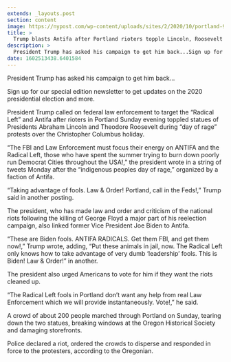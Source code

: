 ```yaml
--- 
extends: _layouts.post 
section: content 
image: https://nypost.com/wp-content/uploads/sites/2/2020/10/portland-95.jpg?quality=90&strip=all&w=1200 
title: > 
  Trump blasts Antifa after Portland rioters topple Lincoln, Roosevelt statues 
description: > 
  President Trump has asked his campaign to get him back...Sign up for our special edition newsletter to get updates on the 2020 presidential election and more.President Trump called on federal law enforcement to target the “Radical Left” and Antifa after rioters in Portland Sunday evening toppled statues of Presidents Abraham Lincoln and Theodore Roosevelt during “day of rage” protests over the Christopher Columbus holiday.Law & Order!Law & Order!” in another.“The Radical Left fools in Portland don’t want any help from real Law Enforcement which we will provide instantaneously. 
date: 1602513438.6401584 
--- 
```

President Trump has asked his campaign to get him back...

Sign up for our special edition newsletter to get updates on the 2020 presidential election and more.

President Trump called on federal law enforcement to target the “Radical Left” and Antifa after rioters in Portland Sunday evening toppled statues of Presidents Abraham Lincoln and Theodore Roosevelt during “day of rage” protests over the Christopher Columbus holiday.

“The FBI and Law Enforcement must focus their energy on ANTIFA and the Radical Left, those who have spent the summer trying to burn down poorly run Democrat Cities throughout the USA!,” the president wrote in a string of tweets Monday after the “indigenous peoples day of rage,” organized by a faction of Antifa.

“Taking advantage of fools. Law & Order! Portland, call in the Feds!,” Trump said in another posting.

The president, who has made law and order and criticism of the national riots following the killing of George Floyd a major part of his reelection campaign, also linked former Vice President Joe Biden to Antifa.

“These are Biden fools. ANTIFA RADICALS. Get them FBI, and get them now!,” Trump wrote, adding, “Put these animals in jail, now. The Radical Left only knows how to take advantage of very dumb ‘leadership’ fools. This is Biden! Law & Order!” in another.

The president also urged Americans to vote for him if they want the riots cleaned up.

“The Radical Left fools in Portland don’t want any help from real Law Enforcement which we will provide instantaneously. Vote!,” he said.

A crowd of about 200 people marched through Portland on Sunday, tearing down the two statues, breaking windows at the Oregon Historical Society and damaging storefronts.

Police declared a riot, ordered the crowds to disperse and responded in force to the protesters, according to the Oregonian.